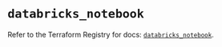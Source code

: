 # `databricks_notebook`

Refer to the Terraform Registry for docs: [`databricks_notebook`](https://registry.terraform.io/providers/databricks/databricks/1.53.0/docs/resources/notebook).
